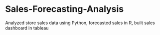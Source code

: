 # Sales-Forecasting-Analysis
Analyzed store sales data using Python, forecasted sales in R, built sales dashboard in tableau
